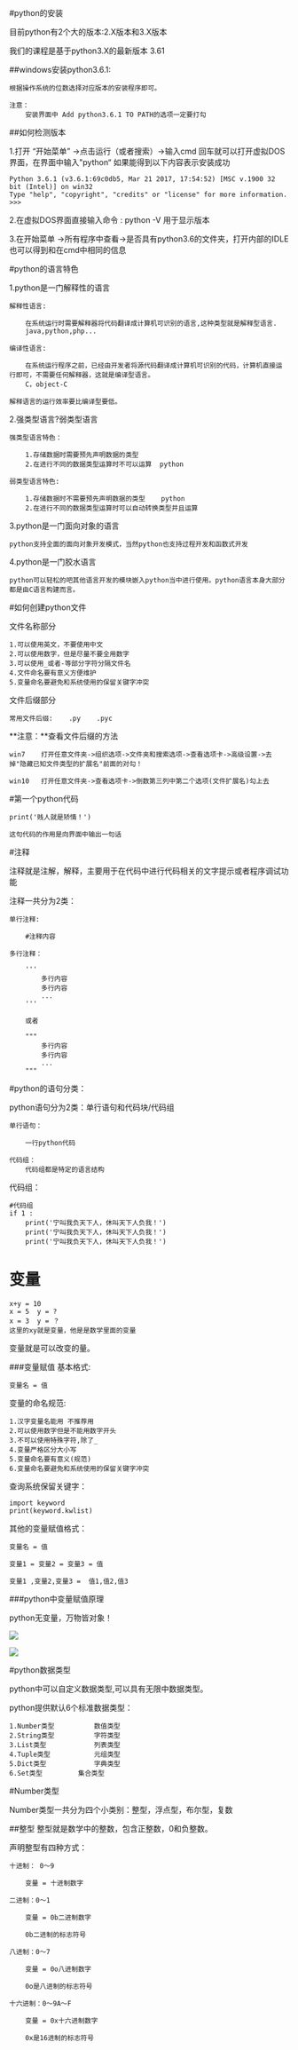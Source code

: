 #python的安装

目前python有2个大的版本:2.X版本和3.X版本

我们的课程是基于python3.X的最新版本 3.61


##windows安装python3.6.1:

	根据操作系统的位数选择对应版本的安装程序即可。

	注意：
		安装界面中 Add python3.6.1 TO PATH的选项一定要打勾


##如何检测版本

1.打开 “开始菜单” ->点击运行（或者搜索）->输入cmd 回车就可以打开虚拟DOS界面，在界面中输入"python“ 如果能得到以下内容表示安装成功

	Python 3.6.1 (v3.6.1:69c0db5, Mar 21 2017, 17:54:52) [MSC v.1900 32 bit (Intel)] on win32                                                                       Type "help", "copyright", "credits" or "license" for more information.          >>>                                                                             
	
2.在虚拟DOS界面直接输入命令 : python -V 用于显示版本

3.在开始菜单 ->所有程序中查看->是否具有python3.6的文件夹，打开内部的IDLE也可以得到和在cmd中相同的信息
	

#python的语言特色

1.python是一门解释性的语言

	解释性语言:

		在系统运行时需要解释器将代码翻译成计算机可识别的语言,这种类型就是解释型语言.
		java,python,php...

	编译性语言:

		在系统运行程序之前，已经由开发者将源代码翻译成计算机可识别的代码，计算机直接运行即可，不需要任何解释器，这就是编译型语言。
		C，object-C

	解释语言的运行效率要比编译型要低。

2.强类型语言?弱类型语言

	强类型语言特色：

		1.存储数据时需要预先声明数据的类型
		2.在进行不同的数据类型运算时不可以运算  python

	弱类型语言特色:

		1.存储数据时不需要预先声明数据的类型    python
		2.在进行不同的数据类型运算时可以自动转换类型并且运算

3.python是一门面向对象的语言

	python支持全面的面向对象开发模式，当然python也支持过程开发和函数式开发

4.python是一门胶水语言

	python可以轻松的吧其他语言开发的模块嵌入python当中进行使用。python语言本身大部分都是由C语言构建而言。

#如何创建python文件

文件名称部分

	1.可以使用英文，不要使用中文
	2.可以使用数字，但是尽量不要全用数字
	3.可以使用_或者-等部分字符分隔文件名
	4.文件命名要有意义方便维护
	5.变量命名要避免和系统使用的保留关键字冲突



文件后缀部分

	常用文件后缀:    .py    .pyc


**注意：**查看文件后缀的方法

	win7    打开任意文件夹->组织选项->文件夹和搜索选项->查看选项卡->高级设置->去掉"隐藏已知文件类型的扩展名"前面的对勾！

	win10   打开任意文件夹->查看选项卡->倒数第三列中第二个选项(文件扩展名)勾上去


#第一个python代码
	
	print('贱人就是矫情！')

	这句代码的作用是向界面中输出一句话


#注释

注释就是注解，解释，主要用于在代码中进行代码相关的文字提示或者程序调试功能

注释一共分为2类：

	单行注释:

		#注释内容

	多行注释：

		'''
			多行内容
			多行内容
			...
		'''

		或者

		"""
			多行内容
			多行内容
			...
		"""


#python的语句分类：

python语句分为2类：单行语句和代码块/代码组

	单行语句：

		一行python代码

	代码组：
		代码组都是特定的语言结构

代码组：

	#代码组
	if 1 :
	    print('宁叫我负天下人，休叫天下人负我！')
	    print('宁叫我负天下人，休叫天下人负我！')
	    print('宁叫我负天下人，休叫天下人负我！')


# 变量

	x+y = 10
	x = 5  y = ?
	x = 3  y = ？
	这里的xy就是变量，他是是数学里面的变量

变量就是可以改变的量。

###变量赋值
基本格式:

	变量名 = 值

变量的命名规范:

	1.汉字变量名能用 不推荐用
	2.可以使用数字但是不能用数字开头
	3.不可以使用特殊字符,除了_
	4.变量严格区分大小写
	5.变量命名要有意义(规范)
	6.变量命名要避免和系统使用的保留关键字冲突

查询系统保留关键字：

	import keyword
	print(keyword.kwlist)

其他的变量赋值格式：

	变量名 = 值
	
	变量1 = 变量2 = 变量3 = 值

	变量1 ,变量2,变量3 =  值1,值2,值3

###python中变量赋值原理

python无变量，万物皆对象！

![](./var.png)
	

![](./morevar.png)




#python数据类型

python中可以自定义数据类型,可以具有无限中数据类型。

python提供默认6个标准数据类型：

	1.Number类型			数值类型
	2.String类型			字符类型
	3.List类型			列表类型
	4.Tuple类型			元组类型
	5.Dict类型			字典类型
	6.Set类型			集合类型


#Number类型

Number类型一共分为四个小类别：整型，浮点型，布尔型，复数

##整型
整型就是数学中的整数，包含正整数，0和负整数。

声明整型有四种方式：

	十进制： 0～9

		变量 = 十进制数字

	二进制：0～1

		变量 = 0b二进制数字

		0b二进制的标志符号

	八进制：0～7

		变量 = 0o八进制数字
		
		0o是八进制的标志符号

	十六进制：0～9A～F

		变量 = 0x十六进制数字

		0x是16进制的标志符号